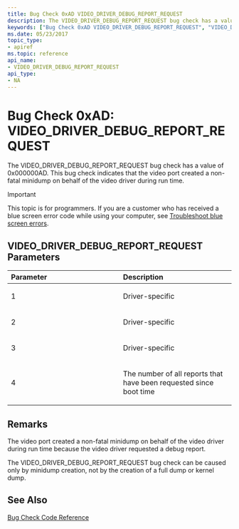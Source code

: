 ```yaml
---
title: Bug Check 0xAD VIDEO_DRIVER_DEBUG_REPORT_REQUEST
description: The VIDEO_DRIVER_DEBUG_REPORT_REQUEST bug check has a value of 0x000000AD. This bug check indicates that the video port created a non-fatal minidump on behalf of the video driver during run time.
keywords: ["Bug Check 0xAD VIDEO_DRIVER_DEBUG_REPORT_REQUEST", "VIDEO_DRIVER_DEBUG_REPORT_REQUEST"]
ms.date: 05/23/2017
topic_type:
- apiref
ms.topic: reference
api_name:
- VIDEO_DRIVER_DEBUG_REPORT_REQUEST
api_type:
- NA
---
```


# Bug Check 0xAD: VIDEO\_DRIVER\_DEBUG\_REPORT\_REQUEST


The VIDEO\_DRIVER\_DEBUG\_REPORT\_REQUEST bug check has a value of 0x000000AD. This bug check indicates that the video port created a non-fatal minidump on behalf of the video driver during run time.

> [!IMPORTANT]
> This topic is for programmers. If you are a customer who has received a blue screen error code while using your computer, see [Troubleshoot blue screen errors](https://www.windows.com/stopcode).


## VIDEO\_DRIVER\_DEBUG\_REPORT\_REQUEST Parameters


<table>
<colgroup>
<col width="50%" />
<col width="50%" />
</colgroup>
<thead>
<tr class="header">
<th align="left">Parameter</th>
<th align="left">Description</th>
</tr>
</thead>
<tbody>
<tr class="odd">
<td align="left"><p>1</p></td>
<td align="left"><p>Driver-specific</p></td>
</tr>
<tr class="even">
<td align="left"><p>2</p></td>
<td align="left"><p>Driver-specific</p></td>
</tr>
<tr class="odd">
<td align="left"><p>3</p></td>
<td align="left"><p>Driver-specific</p></td>
</tr>
<tr class="even">
<td align="left"><p>4</p></td>
<td align="left"><p>The number of all reports that have been requested since boot time</p></td>
</tr>
</tbody>
</table>

 

## Remarks

The video port created a non-fatal minidump on behalf of the video driver during run time because the video driver requested a debug report.

The VIDEO\_DRIVER\_DEBUG\_REPORT\_REQUEST bug check can be caused only by minidump creation, not by the creation of a full dump or kernel dump.

## See Also

[Bug Check Code Reference](bug-check-code-reference2.md) 

 




